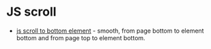 # JS scroll
* [js scroll to bottom element](https://github.com/PaxExterminatus/js-faq-collection/blob/master/js-scroll-to-bottom-element-smooth.js) - smooth, from page bottom to element bottom and from page top to element bottom.

